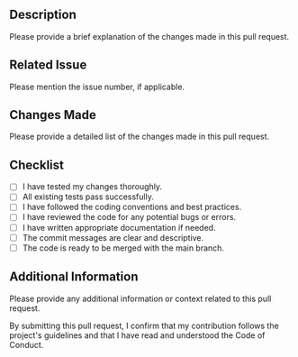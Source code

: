 ## Description

Please provide a brief explanation of the changes made in this pull request.

## Related Issue

Please mention the issue number, if applicable.

## Changes Made

Please provide a detailed list of the changes made in this pull request.

## Checklist

- [ ] I have tested my changes thoroughly.
- [ ] All existing tests pass successfully.
- [ ] I have followed the coding conventions and best practices.
- [ ] I have reviewed the code for any potential bugs or errors.
- [ ] I have written appropriate documentation if needed.
- [ ] The commit messages are clear and descriptive.
- [ ] The code is ready to be merged with the main branch.

## Additional Information

Please provide any additional information or context related to this pull request.

By submitting this pull request, I confirm that my contribution follows the project's guidelines and that I have read and understood the Code of Conduct.
